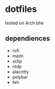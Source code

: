 # dotfiles
tested on Arch btw

## dependiences
+ rofi
+ maim
+ xclip
+ ntdp
+ alacritty
+ polybar
+ feh
